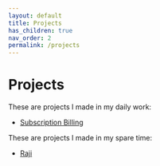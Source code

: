 ```yaml
---
layout: default
title: Projects
has_children: true
nav_order: 2
permalink: /projects
---
```


# Projects

These are projects I made in my daily work:

- [Subscription Billing](https://cwang1221.github.io/projects/sb)

These are projects I made in my spare time:

- [Raji](https://cwang1221.github.io/projects/raji)

